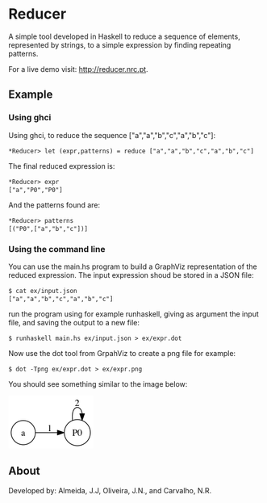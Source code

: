 
# Reducer

A simple tool developed in Haskell to reduce a sequence of elements,
represented by strings, to a simple expression by finding repeating patterns.

For a live demo visit: http://reducer.nrc.pt.

## Example

### Using ghci

Using ghci, to reduce the sequence ["a","a","b","c","a","b","c"]:

    *Reducer> let (expr,patterns) = reduce ["a","a","b","c","a","b","c"]

The final reduced expression is:

    *Reducer> expr
    ["a","P0","P0"]

And the patterns found are:

    *Reducer> patterns
    [("P0",["a","b","c"])]

### Using the command line

You can use the main.hs program to build a GraphViz representation of the reduced
expression. The input expression shoud be stored in a JSON file:

    $ cat ex/input.json 
    ["a","a","b","c","a","b","c"]

run the program using for example runhaskell, giving as argument the input file,
and saving the output to a new file:

    $ runhaskell main.hs ex/input.json > ex/expr.dot

Now use the dot tool from GrpahViz to create a png file for example:

    $ dot -Tpng ex/expr.dot > ex/expr.png

You should see something similar to the image below:

![Example](ex/expr.png)

## About

Developed by: Almeida, J.J, Oliveira, J.N., and Carvalho, N.R.

